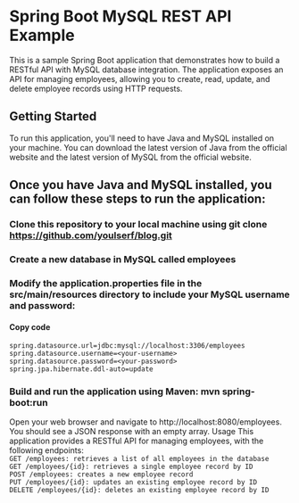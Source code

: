 # Spring Boot MySQL REST API Example

This is a sample Spring Boot application that demonstrates how to build a RESTful API with MySQL database integration. The application exposes an API for managing employees, allowing you to create, read, update, and delete employee records using HTTP requests.

## Getting Started
To run this application, you'll need to have Java and MySQL installed on your machine. You can download the latest version of Java from the official website and the latest version of MySQL from the official website.

## Once you have Java and MySQL installed, you can follow these steps to run the application:

### Clone this repository to your local machine using git clone https://github.com/youlserf/blog.git
### Create a new database in MySQL called employees
### Modify the application.properties file in the src/main/resources directory to include your MySQL username and password:

#### Copy code <br>
`spring.datasource.url=jdbc:mysql://localhost:3306/employees`<br>
`spring.datasource.username=<your-username>`<br>
`spring.datasource.password=<your-password>`<br>
`spring.jpa.hibernate.ddl-auto=update`<br>

### Build and run the application using Maven: mvn spring-boot:run

Open your web browser and navigate to http://localhost:8080/employees. You should see a JSON response with an empty array.
Usage
This application provides a RESTful API for managing employees, with the following endpoints:<br>
`GET /employees: retrieves a list of all employees in the database`<br>
`GET /employees/{id}: retrieves a single employee record by ID`<br>
`POST /employees: creates a new employee record`<br>
`PUT /employees/{id}: updates an existing employee record by ID`<br>
`DELETE /employees/{id}: deletes an existing employee record by ID`<br>
